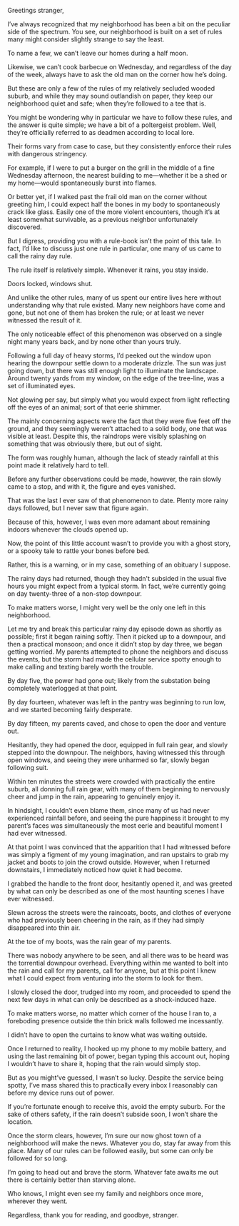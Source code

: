  

Greetings stranger,

I’ve always recognized that my neighborhood has been a bit on the peculiar side of the spectrum. You see, our neighborhood is built on a set of rules many might consider slightly strange to say the least.

To name a few, we can’t leave our homes during a half moon. 

Likewise, we can’t cook barbecue on Wednesday, and regardless of the day of the week, always have to ask the old man on the corner how he’s doing.

But these are only a few of the rules of my relatively secluded wooded suburb, and while they may sound outlandish on paper, they keep our neighborhood quiet and safe; when they’re followed to a tee that is.

You might be wondering why in particular we have to follow these rules, and the answer is quite simple; we have a bit of a poltergeist problem. Well, they’re officially referred to as deadmen according to local lore.

Their forms vary from case to case, but they consistently enforce their rules with dangerous stringency.

For example, if I were to put a burger on the grill in the middle of a fine Wednesday afternoon, the nearest building to me—whether it be a shed or my home—would spontaneously burst into flames.

Or better yet, if I walked past the frail old man on the corner without greeting him, I could expect half the bones in my body to spontaneously crack like glass. Easily one of the more violent encounters, though it’s at least somewhat survivable, as a previous neighbor unfortunately discovered.

But I digress, providing you with a rule-book isn’t the point of this tale. In fact, I’d like to discuss just one rule in particular, one many of us came to call the rainy day rule.

The rule itself is relatively simple. Whenever it rains, you stay inside. 

Doors locked, windows shut.

And unlike the other rules, many of us spent our entire lives here without understanding why that rule existed. Many new neighbors have come and gone, but not one of them has broken the rule; or at least we never witnessed the result of it.

The only noticeable effect of this phenomenon was observed on a single night many years back, and by none other than yours truly. 

Following a full day of heavy storms, I’d peeked out the window upon hearing the downpour settle down to a moderate drizzle. The sun was just going down, but there was still enough light to illuminate the landscape. Around twenty yards from my window, on the edge of the tree-line, was a set of illuminated eyes. 

Not glowing per say, but simply what you would expect from light reflecting off the eyes of an animal; sort of that eerie shimmer.

The mainly concerning aspects were the fact that they were five feet off the ground, and they seemingly weren’t attached to a solid body, one that was visible at least. Despite this, the raindrops were visibly splashing on something that was obviously there, but out of sight.

The form was roughly human, although the lack of steady rainfall at this point made it relatively hard to tell.

Before any further observations could be made, however, the rain slowly came to a stop, and with it, the figure and eyes vanished.

That was the last I ever saw of that phenomenon to date. Plenty more rainy days followed, but I never saw that figure again.

Because of this, however, I was even more adamant about remaining indoors whenever the clouds opened up. 

Now, the point of this little account wasn’t to provide you with a ghost story, or a spooky tale to rattle your bones before bed.

Rather, this is a warning, or in my case, something of an obituary I suppose.

The rainy days had returned, though they hadn't subsided in the usual five hours you might expect from a typical storm. In fact, we’re currently going on day twenty-three of a non-stop downpour.

To make matters worse, I might very well be the only one left in this neighborhood.

Let me try and break this particular rainy day episode down as shortly as possible; first it began raining softly. Then it picked up to a downpour, and then a practical monsoon; and once it didn’t stop by day three, we began getting worried. My parents attempted to phone the neighbors and discuss the events, but the storm had made the cellular service spotty enough to make calling and texting barely worth the trouble.

By day five, the power had gone out; likely from the substation being completely waterlogged at that point.

By day fourteen, whatever was left in the pantry was beginning to run low, and we started becoming fairly desperate.

By day fifteen, my parents caved, and chose to open the door and venture out.

Hesitantly, they had opened the door, equipped in full rain gear, and slowly stepped into the downpour. The neighbors, having witnessed this through open windows, and seeing they were unharmed so far, slowly began following suit.  

Within ten minutes the streets were crowded with practically the entire suburb, all donning full rain gear, with many of them beginning to nervously cheer and jump in the rain, appearing to genuinely enjoy it.

In hindsight, I couldn’t even blame them, since many of us had never experienced rainfall before, and seeing the pure happiness it brought to my parent’s faces was simultaneously the most eerie and beautiful moment I had ever witnessed.

At that point I was convinced that the apparition that I had witnessed before was simply a figment of my young imagination, and ran upstairs to grab my jacket and boots to join the crowd outside. However, when I returned downstairs, I immediately noticed how quiet it had become.

I grabbed the handle to the front door, hesitantly opened it, and was greeted by what can only be described as one of the most haunting scenes I have ever witnessed.

Slewn across the streets were the raincoats, boots, and clothes of everyone who had previously been cheering in the rain, as if they had simply disappeared into thin air.

At the toe of my boots, was the rain gear of my parents.

There was nobody anywhere to be seen, and all there was to be heard was the torrential downpour overhead. Everything within me wanted to bolt into the rain and call for my parents, call for anyone, but at this point I knew what I could expect from venturing into the storm to look for them.

I slowly closed the door, trudged into my room, and proceeded to spend the next few days in what can only be described as a shock-induced haze.

To make matters worse, no matter which corner of the house I ran to, a foreboding presence outside the thin brick walls followed me incessantly.

I didn’t have to open the curtains to know what was waiting outside.

Once I returned to reality, I hooked up my phone to my mobile battery, and using the last remaining bit of power, began typing this account out, hoping I wouldn’t have to share it, hoping that the rain would simply stop.

But as you might’ve guessed, I wasn’t so lucky. Despite the service being spotty, I’ve mass shared this to practically every inbox I reasonably can before my device runs out of power.

If you’re fortunate enough to receive this, avoid the empty suburb. For the sake of others safety, if the rain doesn’t subside soon, I won’t share the location.

Once the storm clears, however, I’m sure our now ghost town of a neighborhood will make the news. Whatever you do, stay far away from this place. Many of our rules can be followed easily, but some can only be followed for so long.

I’m going to head out and brave the storm. Whatever fate awaits me out there is certainly better than starving alone.

Who knows, I might even see my family and neighbors once more, wherever they went.

Regardless, thank you for reading, and goodbye, stranger.